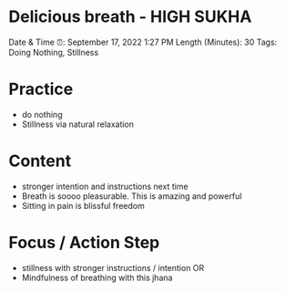 # Delicious breath - HIGH SUKHA

Date & Time ⏰: September 17, 2022 1:27 PM
Length (Minutes): 30
Tags: Doing Nothing, Stillness

# Practice

- do nothing
- Stillness via natural relaxation

# Content

- stronger intention and instructions next time
- Breath is soooo pleasurable. This is amazing and powerful
- Sitting in pain is blissful freedom

# Focus / Action Step

- stillness with stronger instructions / intention OR
- Mindfulness of breathing with this jhana